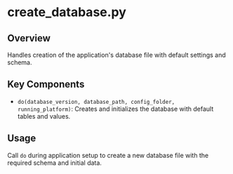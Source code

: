 # create_database.py

## Overview
Handles creation of the application's database file with default settings and schema.

## Key Components
- `do(database_version, database_path, config_folder, running_platform)`: Creates and initializes the database with default tables and values.

## Usage
Call `do` during application setup to create a new database file with the required schema and initial data.

